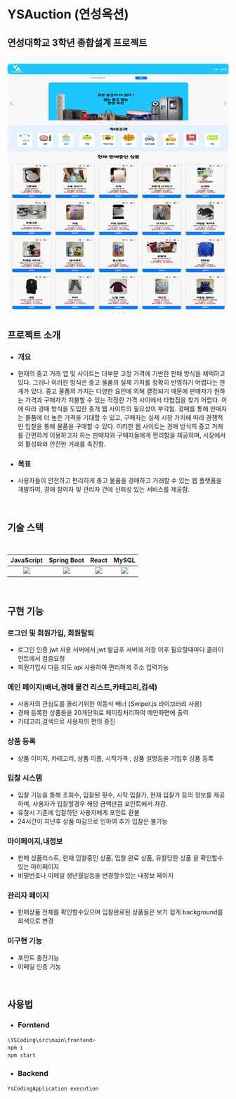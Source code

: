 # YSAuction (연성옥션)
## 연성대학교 3학년 종합설계 프로젝트


<p align="center">
  <br>
  <img src="sample.png">
  <br>
</p>


## 프로젝트 소개
- ### 개요
- 현재의 중고 거래 앱 및 사이트는 대부분 고정 가격에 기반한 판매 방식을 채택하고 있다.
그러나 이러한 방식은 중고 물품의 실제 가치를 정확히 반영하기 어렵다는 한계가 있다.
중고 물품의 가치는 다양한 요인에 의해 결정되기 때문에 판매자가 원하는 가격과 구매자가 
지불할 수 있는 적정한 가격 사이에서 타협점을 찾기 어렵다. 
이에 따라 경매 방식을 도입한 중개 웹 사이트의 필요성이 부각됨. 
경매를 통해 판매자는 물품에 더 높은 가격을 기대할 수 있고, 구매자는 실제 시장 가치에 
따라 경쟁적인 입찰을 통해 물품을 구매할 수 있다. 이러한 웹 사이트는 경매 방식의 중고 거래를 간편하게 이용하고자 하는 판매자와 구매자들에게 편리함을 제공하며, 
시장에서의 활성화와 안전한 거래를 촉진함.

- ### 목표
- 사용자들이 안전하고 편리하게 중고 물품을 경매하고 거래할 수 있는 웹 플랫폼을 개발하여, 
경매 참여자 및 관리자 간에 신뢰성 있는 서비스를 제공함.

<br>

## 기술 스택

<br>

| JavaScript | Spring Boot |  React   |  MySQL |
| :--------: | :--------: | :------: | :-----: |
|   <img src="https://img.shields.io/badge/javascript-F7DF1E?style=for-the-badge&logo=javascript&logoColor=white">    |  <img src="https://img.shields.io/badge/springboot-6DB33F?style=for-the-badge&logo=springboot&logoColor=white">   | <img src="https://img.shields.io/badge/react-61DAFB?style=for-the-badge&logo=react&logoColor=white"> | <img src="https://img.shields.io/badge/mysql-4479A1?style=for-the-badge&logo=mysql&logoColor=white"> |

<br>

## 구현 기능

### 로그인 및 회원가입, 회원탈퇴
- 로그인 인증 jwt 사용 서버에서 jwt 발급후 서버에 저장 이후 필요할때마다 클라이언트에서 검증요청
- 회원가입시 다음 지도 api 사용하여 편리하게 주소 입력가능
### 메인 페이지(배너,경매 물건 리스트,카테고리,검색)
- 사용자의 관심도를 올리기위한 이동식 배너 (Swiper.js 라이브러리 사용)
- 경매 등록한 상품들을 20개단위로 페이징처리하여 메인화면에 출력
- 카테고리,검색으로 사용자의 편의 증진 
### 상품 등록
- 상품 이미지, 카테고리, 상품 이름, 시작가격 , 상품 설명등을 기입후 상품 등록
### 입찰 시스템
- 입찰 기능을 통해 조회수, 입찰된 횟수, 시작 입찰가, 현재 입찰가 등의 정보를 제공하며, 사용자가 입찰할경우 해당 금액만큼 포인트에서 차감.
- 유찰시 기존에 입찰하던 사용자에게 포인트 환불
- 24시간이 지난후 상품 마감으로 인하여 추가 입찰은 불가능
### 마이페이지,내정보
- 판매 상품리스트, 현재 입찰중인 상품, 입찰 완료 상품, 유찰당한 상품 을 확인할수 있는 마이페이지
- 비밀번호나 이메일 생년월일등을 변경할수있는 내정보 페이지
### 관리자 페이지
- 판매상품 전체를 확인할수있으며 입찰완료된 상품들은 보기 쉽게 background를 회색으로 변경

### 미구현 기능
- 포인트 충전기능
- 이메일 인증 기능

<br>


## 사용법
- ### Forntend

```sh
\YSCoding\src\main\frontend>
npm i
npm start
```

- ### Backend

```sh
YsCodingApplication execution
```

